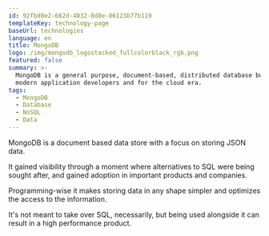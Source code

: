 ```yaml
---
id: 92fbd0e2-662d-4032-8d8e-06123b77b119
templateKey: technology-page
baseUrl: technologies
language: en
title: MongoDB
logo: /img/mongodb_logostacked_fullcolorblack_rgb.png
featured: false
summary: >-
  MongoDB is a general purpose, document-based, distributed database built for  
  modern application developers and for the cloud era.
tags:
  - MongoDB
  - Database
  - NoSQL
  - Data
---
```

MongoDB is a document based data store with a focus on storing JSON data.

It gained visibility through a moment where alternatives to SQL were being sought after, and gained adoption in important products and companies.

Programming-wise it makes storing data in any shape simpler and optimizes the access to the information.

It's not meant to take over SQL, necessarily, but being used alongside it can result in a high performance product.
